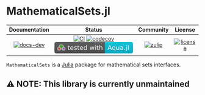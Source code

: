 # MathematicalSets.jl

| **Documentation** | **Status** | **Community** | **License** |
|:-----------------:|:----------:|:-------------:|:-----------:|
| [![docs-dev][dev-img]][dev-url] | [![CI][ci-img]][ci-url] [![codecov][cov-img]][cov-url] [![aqua][aqua-img]][aqua-url] | [![zulip][chat-img]][chat-url] | [![license][lic-img]][lic-url] |

[dev-img]: https://img.shields.io/badge/docs-latest-blue.svg
[dev-url]: https://juliareach.github.io/MathematicalSets.jl/dev/
[ci-img]: https://github.com/JuliaReach/MathematicalSets.jl/actions/workflows/test-master.yml/badge.svg
[ci-url]: https://github.com/JuliaReach/MathematicalSets.jl/actions/workflows/test-master.yml
[cov-img]: https://codecov.io/github/JuliaReach/MathematicalSets.jl/coverage.svg
[cov-url]: https://app.codecov.io/github/JuliaReach/MathematicalSets.jl
[aqua-img]: https://raw.githubusercontent.com/JuliaTesting/Aqua.jl/master/badge.svg
[aqua-url]: https://github.com/JuliaTesting/Aqua.jl
[chat-img]: https://img.shields.io/badge/zulip-join_chat-brightgreen.svg
[chat-url]: https://julialang.zulipchat.com/#narrow/stream/278609-juliareach
[lic-img]: https://img.shields.io/github/license/mashape/apistatus.svg
[lic-url]: https://github.com/JuliaReach/MathematicalSets.jl/blob/master/LICENSE

`MathematicalSets` is a [Julia](http://julialang.org) package for mathematical sets interfaces.

## :warning: NOTE: This library is currently unmaintained
